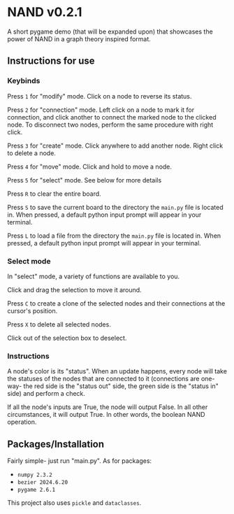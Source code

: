 # NAND v0.2.1
A short pygame demo (that will be expanded upon) that showcases the power of NAND in a graph theory inspired format.

## Instructions for use
### Keybinds
Press `1` for "modify" mode. Click on a node to reverse its status.

Press `2` for "connection" mode. Left click on a node to mark it for connection, and click another to connect the marked node to the clicked node.
To disconnect two nodes, perform the same procedure with right click.

Press `3` for "create" mode. Click anywhere to add another node. Right click to delete a node.

Press `4` for "move" mode. Click and hold to move a node.

Press `5` for "select" mode. See below for more details

Press `R` to clear the entire board.

Press `S` to save the current board to the directory the `main.py` file is located in. When pressed, a default python input prompt will appear in your terminal.

Press `L` to load a file from the directory the `main.py` file is located in. When pressed, a default python input prompt will appear in your terminal.

### Select mode
In "select" mode, a variety of functions are available to you.

Click and drag the selection to move it around.

Press `C` to create a clone of the selected nodes and their connections at the cursor's position.

Press `X` to delete all selected nodes.

Click out of the selection box to deselect.

### Instructions
A node's color is its "status". When an update happens, every node will take the statuses of the nodes that are connected to it 
(connections are one-way- the red side is the "status out" side, the green side is the "status in" side) and perform a check. 

If all the node's inputs are True, the node will output False. In all other circumstances, it will output True. In other words, the boolean NAND operation.

## Packages/Installation
Fairly simple- just run "main.py". As for packages:
- `numpy 2.3.2`
- `bezier 2024.6.20`
- `pygame 2.6.1`

This project also uses `pickle` and `dataclasses`.
